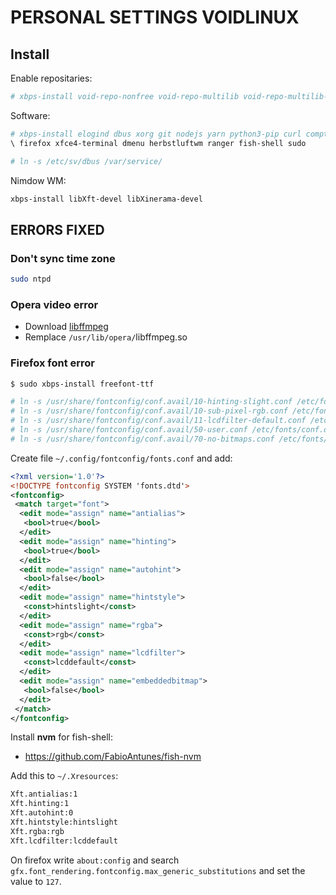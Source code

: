 # PERSONAL SETTINGS VOIDLINUX

## Install

Enable repositaries:

```bash
# xbps-install void-repo-nonfree void-repo-multilib void-repo-multilib-nonfree
```

Software:

```bash
# xbps-install elogind dbus xorg git nodejs yarn python3-pip curl compton
\ firefox xfce4-terminal dmenu herbstluftwm ranger fish-shell sudo

# ln -s /etc/sv/dbus /var/service/
```
Nimdow WM:
```bash
xbps-install libXft-devel libXinerama-devel 

```

## ERRORS FIXED

### Don't sync time zone

```bash
sudo ntpd
```

### Opera video error

* Download [libffmpeg](https://github.com/iteufel/nwjs-ffmpeg-prebuilt/releases)
* Remplace `/usr/lib/opera/`libffmpeg.so

### Firefox font error

```bash
$ sudo xbps-install freefont-ttf

# ln -s /usr/share/fontconfig/conf.avail/10-hinting-slight.conf /etc/fonts/conf.d/
# ln -s /usr/share/fontconfig/conf.avail/10-sub-pixel-rgb.conf /etc/fonts/conf.d/
# ln -s /usr/share/fontconfig/conf.avail/11-lcdfilter-default.conf /etc/fonts/conf.d/
# ln -s /usr/share/fontconfig/conf.avail/50-user.conf /etc/fonts/conf.d/
# ln -s /usr/share/fontconfig/conf.avail/70-no-bitmaps.conf /etc/fonts/conf.d/
```

Create file `~/.config/fontconfig/fonts.conf` and add:

```xml
<?xml version='1.0'?>
<!DOCTYPE fontconfig SYSTEM 'fonts.dtd'>
<fontconfig>
 <match target="font">
  <edit mode="assign" name="antialias">
   <bool>true</bool>
  </edit>
  <edit mode="assign" name="hinting">
   <bool>true</bool>
  </edit>
  <edit mode="assign" name="autohint">
   <bool>false</bool>
  </edit>
  <edit mode="assign" name="hintstyle">
   <const>hintslight</const>
  </edit>
  <edit mode="assign" name="rgba">
   <const>rgb</const>
  </edit>
  <edit mode="assign" name="lcdfilter">
   <const>lcddefault</const>
  </edit>
  <edit mode="assign" name="embeddedbitmap">
   <bool>false</bool>
  </edit>
 </match>
</fontconfig>
```
Install __nvm__ for fish-shell:

- https://github.com/FabioAntunes/fish-nvm

Add this to `~/.Xresources`:

```bash
Xft.antialias:1
Xft.hinting:1
Xft.autohint:0
Xft.hintstyle:hintslight
Xft.rgba:rgb
Xft.lcdfilter:lcddefault
```

On firefox write `about:config` and search `gfx.font_rendering.fontconfig.max_generic_substitutions` and set the value to `127`.
